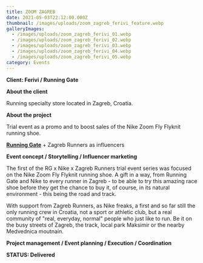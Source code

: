 ```yaml
---
title: ZOOM ZAGREB
date: 2021-05-03T22:12:00.000Z
thumbnail: /images/uploads/zoom_zagreb_ferivi_feature.webp
galleryImages:
  - /images/uploads/zoom_zagreb_ferivi_01.webp
  - /images/uploads/zoom_zagreb_ferivi_02.webp
  - /images/uploads/zoom_zagreb_ferivi_03.webp
  - /images/uploads/zoom_zagreb_ferivi_04.webp
  - /images/uploads/zoom_zagreb_ferivi_05.webp
category: Events
---
```

**Client: Ferivi / Running Gate**

**About the client** 

Running specialty store located in Zagreb, Croatia.

**About the project**

Trial event as a promo and to boost sales of the Nike Zoom Fly Flyknit running shoe.  

**[Running Gate](https://runninggate.hr)** + Zagreb Runners as influencers

**Event concept / Storytelling / Influencer marketing**

The first of the RG x Nike x Zagreb Runners trial event series was focused on the Nike Zoom Fly Flyknit running shoe. A gift in a way, from Running Gate and Nike to every runner in Zagreb - to be able to try this amazing race shoe before they get the chance to buy it, of course, in its natural environment - this being the road and track. 

With support from Zagreb Runners, as Nike freaks, a first and so far still the only running crew in Croatia, not a sport or athletic club, but a real community of "real, everyday, normal" people who just like to run. Be it on the busy streets of Zagreb, the track, local park Maksimir or the nearby Medvednica moutnain.  

**Project management / Event planning / Execution / Coordination**

**STATUS: Delivered**